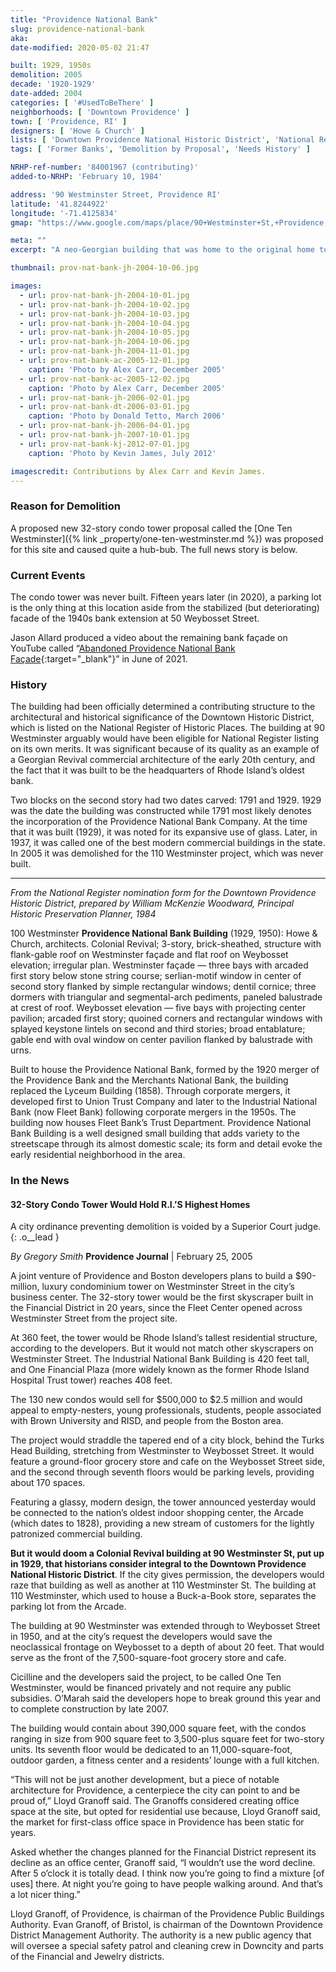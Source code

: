 ```yaml
---
title: "Providence National Bank"
slug: providence-national-bank
aka:
date-modified: 2020-05-02 21:47

built: 1929, 1950s
demolition: 2005
decade: '1920-1929'
date-added: 2004
categories: [ '#UsedToBeThere' ]
neighborhoods: [ 'Downtown Providence' ]
town: [ 'Providence, RI' ]
designers: [ 'Howe & Church' ]
lists: [ 'Downtown Providence National Historic District', 'National Register of Historic Places', 'Brussat’s 10 Best Lost Buildings' ]
tags: [ 'Former Banks', 'Demolition by Proposal', 'Needs History' ]

NRHP-ref-number: '84001967 (contributing)'
added-to-NRHP: 'February 10, 1984'

address: '90 Westminster Street, Providence RI'
latitude: '41.8244922'
longitude: '-71.4125834'
gmap: "https://www.google.com/maps/place/90+Westminster+St,+Providence,+RI+02903/@41.8244922,-71.4125834,17z/data=!3m1!4b1!4m5!3m4!1s0x89e44516993795f1:0xc88a1d682a2c0568!8m2!3d41.8244922!4d-71.4103947"

meta: ""
excerpt: "A neo-Georgian building that was home to the original home to the Providence National Bank Company. Razed for a proposed hotel that was never built."

thumbnail: prov-nat-bank-jh-2004-10-06.jpg

images:
  - url: prov-nat-bank-jh-2004-10-01.jpg
  - url: prov-nat-bank-jh-2004-10-02.jpg
  - url: prov-nat-bank-jh-2004-10-03.jpg
  - url: prov-nat-bank-jh-2004-10-04.jpg
  - url: prov-nat-bank-jh-2004-10-05.jpg
  - url: prov-nat-bank-jh-2004-10-06.jpg
  - url: prov-nat-bank-jh-2004-11-01.jpg
  - url: prov-nat-bank-ac-2005-12-01.jpg
    caption: 'Photo by Alex Carr, December 2005'
  - url: prov-nat-bank-ac-2005-12-02.jpg
    caption: 'Photo by Alex Carr, December 2005'
  - url: prov-nat-bank-jh-2006-02-01.jpg
  - url: prov-nat-bank-dt-2006-03-01.jpg
    caption: 'Photo by Donald Tetto, March 2006'
  - url: prov-nat-bank-jh-2006-04-01.jpg
  - url: prov-nat-bank-jh-2007-10-01.jpg
  - url: prov-nat-bank-kj-2012-07-01.jpg
    caption: 'Photo by Kevin James, July 2012'

imagescredit: Contributions by Alex Carr and Kevin James.
---
```


### Reason for Demolition
A proposed new 32-story condo tower proposal called the [One Ten Westminster]({% link _property/one-ten-westminster.md %}) was proposed for this site and caused quite a hub-bub. The full news story is below.

### Current Events
The condo tower was never built. Fifteen years later (in 2020), a parking lot is the only thing at this location aside from the stabilized (but deteriorating) facade of the 1940s bank extension at 50 Weybosset Street.

Jason Allard produced a video about the remaining bank façade on YouTube called “[Abandoned Providence National Bank Façade](//www.youtube.com/watch?v=9sXkm8aAfsc){:target="_blank"}” in June of 2021.


### History

The building had been officially determined a contributing structure to the architectural and historical significance of the Downtown Historic District, which is listed on the National Register of Historic Places. The building at 90 Westminster arguably would have been eligible for National Register listing on its own merits. It was significant because of its quality as an example of a Georgian Revival commercial architecture of the early 20th century, and the fact that it was built to be the headquarters of Rhode Island’s oldest bank.

Two blocks on the second story had two dates carved: 1791 and 1929. 1929 was the date the building was constructed while 1791 most likely denotes the incorporation of the Providence National Bank Company. At the time that it was built (1929), it was noted for its expansive use of glass. Later, in 1937, it was called one of the best modern commercial buildings in the state. In 2005 it was demolished for the 110 Westminster project, which was never built.

***

_From the National Register nomination form for the Downtown Providence Historic District, prepared by William McKenzie Woodward, Principal Historic Preservation Planner, 1984_

100 Westminster **Providence National Bank Building** (1929, 1950): Howe & Church, architects. Colonial Revival; 3-story, brick-sheathed, structure with flank-gable roof on Westminster façade and flat roof on Weybosset elevation; irregular plan. Westminster façade — three bays with arcaded first story below stone string course; serlian-motif window in center of second story flanked by simple rectangular windows; dentil cornice; three dormers with triangular and segmental-arch pediments, paneled balustrade at crest of roof. Weybosset elevation — five bays with projecting center pavilion; arcaded first story; quoined corners and rectangular windows with splayed keystone lintels on second and third stories; broad entablature; gable end with oval window on center pavilion flanked by balustrade with urns. 

Built to house the Providence National Bank, formed by the 1920 merger of the Providence Bank and the Merchants National Bank, the building replaced the Lyceum Building (1858). Through corporate mergers, it developed first to Union Trust Company and later to the Industrial National Bank (now Fleet Bank) following corporate mergers in the 1950s. The building now houses Fleet Bank’s Trust Department. Providence National Bank Building is a well designed small building that adds variety to the streetscape through its almost domestic scale; its form and detail evoke the early residential neighborhood in the area.


### In the News

#### 32-Story Condo Tower Would Hold R.I.’S Highest Homes

A city ordinance preventing demolition is voided by a Superior Court judge.
{: .o__lead }

_By Gregory Smith_
**Providence Journal** | February 25, 2005

A joint venture of Providence and Boston developers plans to build a $90-million, luxury condominium tower on Westminster Street in the city’s business center. The 32-story tower would be the first skyscraper built in the Financial District in 20 years, since the Fleet Center opened across Westminster Street from the project site.

At 360 feet, the tower would be Rhode Island’s tallest residential structure, according to the developers. But it would not match other skyscrapers on Westminster Street. The Industrial National Bank Building is 420 feet tall, and One Financial Plaza (more widely known as the former Rhode Island Hospital Trust tower) reaches 408 feet.

The 130 new condos would sell for $500,000 to $2.5 million and would appeal to empty-nesters, young professionals, students, people associated with Brown University and RISD, and people from the Boston area.

The project would straddle the tapered end of a city block, behind the Turks Head Building, stretching from Westminster to Weybosset Street. It would feature a ground-floor grocery store and cafe on the Weybosset Street side, and the second through seventh floors would be parking levels, providing about 170 spaces.

Featuring a glassy, modern design, the tower announced yesterday would be connected to the nation’s oldest indoor shopping center, the Arcade (which dates to 1828), providing a new stream of customers for the lightly patronized commercial building.

**But it would doom a Colonial Revival building at 90 Westminster St, put up in 1929, that historians consider integral to the Downtown Providence National Historic District**. If the city gives permission, the developers would raze that building as well as another at 110 Westminster St. The building at 110 Westminster, which used to house a Buck-a-Book store, separates the parking lot from the Arcade.

The building at 90 Westminster was extended through to Weybosset Street in 1950, and at the city’s request the developers would save the neoclassical frontage on Weybosset to a depth of about 20 feet. That would serve as the front of the 7,500-square-foot grocery store and cafe.

Cicilline and the developers said the project, to be called One Ten Westminster, would be financed privately and not require any public subsidies. O’Marah said the developers hope to break ground this year and to complete construction by late 2007.

The building would contain about 390,000 square feet, with the condos ranging in size from 900 square feet to 3,500-plus square feet for two-story units. Its seventh floor would be dedicated to an 11,000-square-foot, outdoor garden, a fitness center and a residents’ lounge with a full kitchen.

“This will not be just another development, but a piece of notable architecture for Providence, a centerpiece the city can point to and be proud of,” Lloyd Granoff said. The Granoffs considered creating office space at the site, but opted for residential use because, Lloyd Granoff said, the market for first-class office space in Providence has been static for years.

Asked whether the changes planned for the Financial District represent its decline as an office center, Granoff said, “I wouldn’t use the word decline. After 5 o’clock it is totally dead. I think now you’re going to find a mixture [of uses] there. At night you’re going to have people walking around. And that’s a lot nicer thing.”

Lloyd Granoff, of Providence, is chairman of the Providence Public Buildings Authority. Evan Granoff, of Bristol, is chairman of the Downtown Providence District Management Authority. The authority is a new public agency that will oversee a special safety patrol and cleaning crew in Downcity and parts of the Financial and Jewelry districts.
